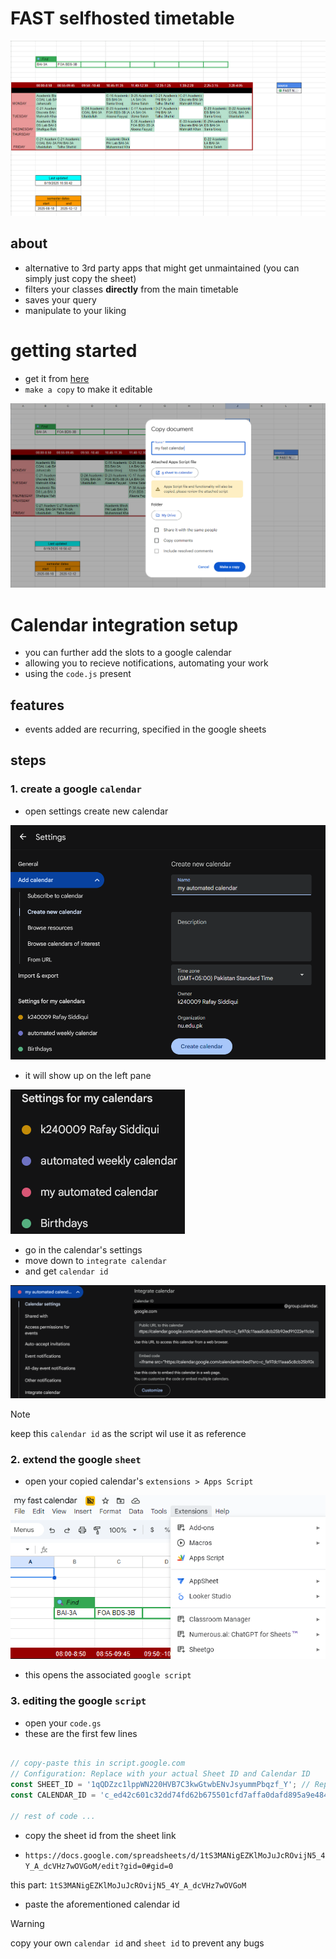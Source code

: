 # FAST selfhosted timetable

![alt text](src/image.png)
## about

- alternative to 3rd party apps that might get unmaintained (you can simply just copy the sheet)
- filters your classes **directly** from the main timetable
- saves your query 
- manipulate to your liking

# getting started

- get it from [here](https://docs.google.com/spreadsheets/d/1tS3MANigEZKlMoJuJcROvijN5_4Y_A_dcVHz7wOVGoM/edit?gid=0#gid=0) 
- `make a copy` to make it editable

![alt text](src/image-3.png)


#  Calendar integration setup

- you can further add the slots to a google calendar
- allowing you to recieve notifications, automating your work
- using the `code.js` present

## features
-  events added are recurring, specified in the google sheets

## steps

### 1. create a google `calendar`

- open settings create new calendar

![alt text](src/image-1.png)

- it will show up on the left pane 

![alt text](src/image-2.png)

- go in the calendar's settings 
- move down to `integrate calendar`
- and get `calendar id`

![alt text](src/image-4.png)

> [!Note]
> keep this `calendar id` as the script wil use it as reference

### 2. extend the google `sheet`

- open your copied calendar's `extensions > Apps Script`

![alt text](src/image-5.png)

- this opens the associated `google script`

### 3. editing the google `script`

- open your `code.gs`
- these are the first few lines

``` js

// copy-paste this in script.google.com
// Configuration: Replace with your actual Sheet ID and Calendar ID
const SHEET_ID = '1qQDZzc1lppWN220HVB7C3kwGtwbENvJsyummPbqzf_Y'; // Replace with your Spreadsheet ID
const CALENDAR_ID = 'c_ed42c601c32dd74fd62b675501cfd7affa0dafd895a9e48422796bf6c0aa2fd0@group.calendar.google.com'; // Replace with your Calendar ID

// rest of code ...

```

- copy the sheet id from the sheet link

- `https://docs.google.com/spreadsheets/d/1tS3MANigEZKlMoJuJcROvijN5_4Y_A_dcVHz7wOVGoM/edit?gid=0#gid=0`

this part: `1tS3MANigEZKlMoJuJcROvijN5_4Y_A_dcVHz7wOVGoM`

- paste the aforementioned calendar id


> [!warning]
> copy your own `calendar id` and `sheet id`  to prevent any bugs